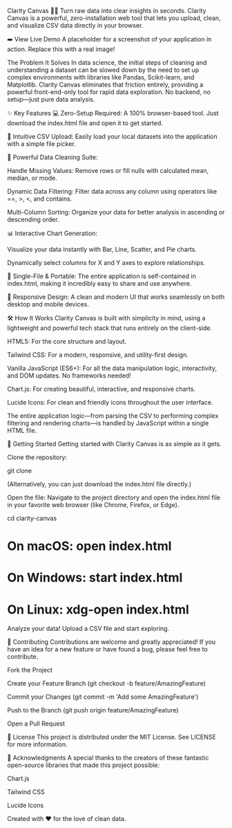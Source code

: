 Clarity Canvas 🎨✨
Turn raw data into clear insights in seconds. Clarity Canvas is a powerful, zero-installation web tool that lets you upload, clean, and visualize CSV data directly in your browser.

➡️ View Live Demo 
A placeholder for a screenshot of your application in action. Replace this with a real image!

The Problem It Solves
In data science, the initial steps of cleaning and understanding a dataset can be slowed down by the need to set up complex environments with libraries like Pandas, Scikit-learn, and Matplotlib. Clarity Canvas eliminates that friction entirely, providing a powerful front-end-only tool for rapid data exploration. No backend, no setup—just pure data analysis.

✨ Key Features
💻 Zero-Setup Required: A 100% browser-based tool. Just download the index.html file and open it to get started.

📂 Intuitive CSV Upload: Easily load your local datasets into the application with a simple file picker.

🧹 Powerful Data Cleaning Suite:

Handle Missing Values: Remove rows or fill nulls with calculated mean, median, or mode.

Dynamic Data Filtering: Filter data across any column using operators like ==, >, <, and contains.

Multi-Column Sorting: Organize your data for better analysis in ascending or descending order.

📊 Interactive Chart Generation:

Visualize your data instantly with Bar, Line, Scatter, and Pie charts.

Dynamically select columns for X and Y axes to explore relationships.

🚀 Single-File & Portable: The entire application is self-contained in index.html, making it incredibly easy to share and use anywhere.

📱 Responsive Design: A clean and modern UI that works seamlessly on both desktop and mobile devices.

🛠️ How It Works
Clarity Canvas is built with simplicity in mind, using a lightweight and powerful tech stack that runs entirely on the client-side.

HTML5: For the core structure and layout.

Tailwind CSS: For a modern, responsive, and utility-first design.

Vanilla JavaScript (ES6+): For all the data manipulation logic, interactivity, and DOM updates. No frameworks needed!

Chart.js: For creating beautiful, interactive, and responsive charts.

Lucide Icons: For clean and friendly icons throughout the user interface.

The entire application logic—from parsing the CSV to performing complex filtering and rendering charts—is handled by JavaScript within a single HTML file.

🚀 Getting Started
Getting started with Clarity Canvas is as simple as it gets.

Clone the repository:

git clone 

(Alternatively, you can just download the index.html file directly.)

Open the file:
Navigate to the project directory and open the index.html file in your favorite web browser (like Chrome, Firefox, or Edge).

cd clarity-canvas
# On macOS: open index.html
# On Windows: start index.html
# On Linux: xdg-open index.html

Analyze your data!
Upload a CSV file and start exploring.

🤝 Contributing
Contributions are welcome and greatly appreciated! If you have an idea for a new feature or have found a bug, please feel free to contribute.

Fork the Project

Create your Feature Branch (git checkout -b feature/AmazingFeature)

Commit your Changes (git commit -m 'Add some AmazingFeature')

Push to the Branch (git push origin feature/AmazingFeature)

Open a Pull Request

📄 License
This project is distributed under the MIT License. See LICENSE for more information.

🙏 Acknowledgments
A special thanks to the creators of these fantastic open-source libraries that made this project possible:

Chart.js

Tailwind CSS

Lucide Icons

Created with ❤️ for the love of clean data.
